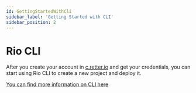 ```yaml
---
id: GettingStartedWithCli
sidebar_label: 'Getting Started with CLI'
sidebar_position: 2
---
```


# Rio CLI

After you create your account in [c.retter.io](https://c.retter.io) and get your credentials, you can start using Rio CLI to create a new project and deploy it. 

[You can find more information on CLI here](../../Concepts/CLI/GettingStarted)